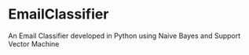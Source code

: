 # EmailClassifier
An Email Classifier developed in Python using Naive Bayes and Support Vector Machine
